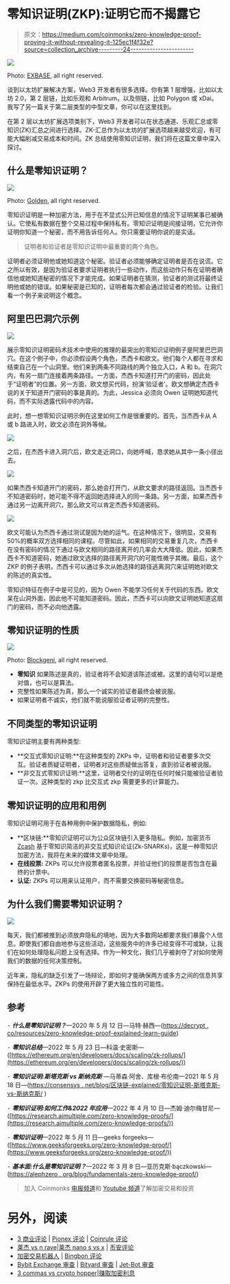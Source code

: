 # 零知识证明(ZKP):证明它而不揭露它

> 原文：<https://medium.com/coinmonks/zero-knowledge-proof-proving-it-without-revealing-it-125ec1f4f32e?source=collection_archive---------24----------------------->

![](img/f7e2154df755f88d38f5b373b5ae4a49.png)

Photo: [EXBASE](https://exbase.io/en/wiki/zero-knowledge-proof), all right reserved.

谈到以太坊扩展解决方案，Web3 开发者有很多选择。你有第 1 层增强，比如以太坊 2.0，第 2 层链，比如乐观和 Arbitrum，以及侧链，比如 Polygon 或 xDai。我写了另一篇关于第二层类型的中型文章，你可以在这里找到。

在第 2 层以太坊扩展选项类别下，Web3 开发者可以在状态通道、乐观汇总或零知识(ZK)汇总之间进行选择。ZK-汇总作为以太坊的扩展选项越来越受欢迎，有可能大幅削减交易成本和时间。ZK 总结使用零知识证明，我们将在这篇文章中深入探讨。

## **什么是零知识证明？**

![](img/a8f491e101e233fa0a6088f94ff085f9.png)

Photo: [Golden](https://golden.com/wiki/Zero-knowledge_proof-3GRZ5), all right reserved.

零知识证明是一种加密方法，用于在不显式公开已知信息的情况下证明某事已被确认。它使私有数据在整个交易过程中保持私有。零知识证明是间接证明，它允许你证明你知道一个秘密，而不用告诉任何人。你只需要证明你说的是实话。

> 证明者和验证者是零知识证明中最重要的两个角色。

证明者必须证明他或她知道这个秘密。验证者必须能够确定证明者是否在说谎。它之所以有效，是因为验证者要求证明者执行一些动作，而这些动作只有在证明者确信他或她知道秘密的情况下才能完成。如果证明者在猜测，验证者的测试将最终证明他或她的错误。如果秘密是已知的，证明者每次都会通过验证者的检验。让我们看一个例子来说明这个概念。

## **阿里巴巴洞穴示例**

![](img/8892810752f682659990e3e2ad9fab24.png)

展示零知识证明密码术技术中使用的推理的最突出的零知识证明例子是阿里巴巴洞穴。在这个例子中，你必须假设两个角色，杰西卡和欧文。他们每个人都在寻求和结束自己在一个山洞里。他们来到两条不同路线的两个独立入口，A 和 b。在洞穴内，有另一扇门连接着两条路径。一方面，杰西卡知道打开门的密码，因此处于“证明者”的位置。另一方面，欧文想买代码，扮演‘验证者’。欧文想确定杰西卡说的关于知道开门密码的事是真的。为此，Jessica 必须向 Owen 证明她知道代码，而不实际透露代码中的内容。

此时，想一想零知识证明示例在这里如何工作是很重要的。首先，当杰西卡从 A 或 b 路进入时，欧文必须在洞外等候。

![](img/b55e95815e594c0a2ccd44bac46c6f7a.png)

之后，在杰西卡进入洞穴后，欧文走近洞口，向她呼喊，恳求她从其中一条小径出去。

![](img/dc50c56d99a0945d17d1861c592c5479.png)

如果杰西卡知道开门的密码，那么她会打开门，从欧文要求的路径返回。当杰西卡不知道密码时，她可能不得不返回她选择进入的同一条路。另一方面，如果杰西卡通过另一边离开洞穴，那么欧文可以肯定杰西卡知道密码。

![](img/62f2b78d7d661527ba7a40d09c0e852b.png)

欧文可能认为杰西卡通过测试是因为她的运气。在这种情况下，很明显，交易有 50%的概率双方选择相同的课程。尽管如此，如果相同的交易重复几次，杰西卡在没有密码的情况下通过与欧文相同的路径离开的几率会大大降低。因此，如果杰西卡不知道密码，她通过欧文选择的路径离开洞穴的可能性微乎其微。最后，这个 ZKP 的例子表明，杰西卡可以通过多次从她选择的路径逃离洞穴来证明她对欧文的陈述的真实性。

零知识特征在例子中是可见的，因为 Owen 不能学习任何关于代码的东西。欧文呆在山洞外面，因此他不可能知道密码。因此，杰西卡可以向欧文证明她知道这扇门的密码，而不必向他透露。

## **零知识证明的性质**

![](img/d2235bf160eaacd04006066ce887e71b.png)

Photo: [Blockgeni](https://blockgeni.com/zero-knowledge-proof-role-in-the-blockchain-world/), all right reserved.

*   **零知识**
    如果陈述是真的，验证者将不会知道该陈述或被。这里的语句可以是绝对值，也可以是算法。
*   完整性如果陈述为真，那么一个诚实的验证者最终会被说服。
*   如果证明者不诚实，他们就不能说服验证者证明的完整性。

## **不同类型的零知识证明**

零知识证明主要有两种类型:

*   **交互式零知识证明:**在这种类型的 ZKPs 中，证明者和验证者要多次交互。验证者质疑证明者，证明者对这些质疑做出答复，直到验证者被说服。
*   **非交互式零知识证明:**这里，证明者交付的证明在任何时候只能被验证者验证一次。这种类型的 zkp 比交互式 zkp 需要更多的计算能力。

## **零知识证明的应用和用例**

零知识证明可用于在各种用例中保护数据隐私，例如:

*   **区块链:**零知识证明可以为公众区块链引入更多隐私。例如，加密货币 [Zcash](https://z.cash/technology/zksnarks/) 基于零知识简洁的非交互式知识论证(Zk-SNARKs)，这是一种零知识加密方法，我将在未来的媒体文章中处理。
*   **在线投票:** ZKPs 可以允许投票者匿名投票，并验证他们的投票是否包含在最终的计票中。
*   **认证:** ZKPs 可以用来认证用户，而不需要交换密码等秘密信息。

## **为什么我们需要零知识证明？**

![](img/a02e76471dbe2b64adb8445abfc28592.png)

每天，我们都被推到必须放弃隐私的境地，因为大多数网站都要求我们暴露个人信息。即使我们都自由地参与这些活动，这些服务中的许多已经变得不可或缺，让我们在如何处理隐私问题上没有选择。作为一种文化，我们几乎被剥夺了对如何使用我们的数据的任何决策控制。

近年来，隐私的缺乏引发了一场辩论，即如何才能确保两方或多方之间的信息共享保持在最低水平。ZKPs 的使用开辟了更大独立性的可能性。

## 参考

⁃ ***什么是零知识证明？***—2020 年 5 月 12 日—马特·赫西—([https://decrypt . co/resources/zero-knowledge-proof-explained-learn-guide](https://decrypt.co/resources/zero-knowledge-proofs-explained-learn-guide))

⁃ ***零知识总结***—2022 年 5 月 23 日—科温·史密斯—([https://ethereum.org/en/developers/docs/scaling/zk-rollups/](https://ethereum.org/en/developers/docs/scaling/zk-rollups/))

⁃ ***零知识证明:斯塔克斯 vs 斯纳克斯*** —马蒂森·阿舍、库根·布伦南—2021 年 5 月 18 日—([https://consensys . net/blog/区块链-explained/零知识证明-斯塔克斯-vs-斯纳克斯/](https://consensys.net/blog/blockchain-explained/zero-knowledge-proofs-starks-vs-snarks/) )

⁃ ***零知识证明:如何工作&2022 年应用***—2022 年 4 月 10 日—杰姆·迪尔梅甘尼—([https://research.aimultiple.com/zero-knowledge-proofs/](https://research.aimultiple.com/zero-knowledge-proofs/))

⁃ ***零知识证明***—2022 年 5 月 11 日—geeks forgeeks—([https://www.geeksforgeeks.org/zero-knowledge-proof/](https://www.geeksforgeeks.org/zero-knowledge-proof/))

⁃ ***基本面:什么是零知识证明？***—2022 年 3 月 8 日—亚历克斯·bączkowski—([https://alephzero . org/blog/fundamentals-zero-knowledge-proof/](https://alephzero.org/blog/fundamentals-zero-knowledge-proofs/))

> 加入 Coinmonks [电报频道](https://t.me/coincodecap)和 [Youtube 频道](https://www.youtube.com/c/coinmonks/videos)了解加密交易和投资

# 另外，阅读

*   [3 商业评论](/coinmonks/3commas-review-an-excellent-crypto-trading-bot-2020-1313a58bec92) | [Pionex 评论](https://coincodecap.com/pionex-review-exchange-with-crypto-trading-bot) | [Coinrule 评论](/coinmonks/coinrule-review-2021-a-beginner-friendly-crypto-trading-bot-daf0504848ba)
*   [莱杰 vs n rave](/coinmonks/ledger-vs-ngrave-zero-7e40f0c1d694)|[莱杰 nano s vs x](/coinmonks/ledger-nano-s-vs-x-battery-hardware-price-storage-59a6663fe3b0) | [币安评论](/coinmonks/binance-review-ee10d3bf3b6e)
*   [加密交易机器人](/coinmonks/crypto-trading-bot-c2ffce8acb2a) | [Bingbon 评论](https://coincodecap.com/bingbon-review)
*   [Bybit Exchange 审查](/coinmonks/bybit-exchange-review-dbd570019b71) | [Bityard 审查](https://coincodecap.com/bityard-reivew) | [Jet-Bot 审查](https://coincodecap.com/jet-bot-review)
*   [3 commas vs crypto hopper](/coinmonks/3commas-vs-pionex-vs-cryptohopper-best-crypto-bot-6a98d2baa203)|[赚取加密利息](/coinmonks/earn-crypto-interest-b10b810fdda3)